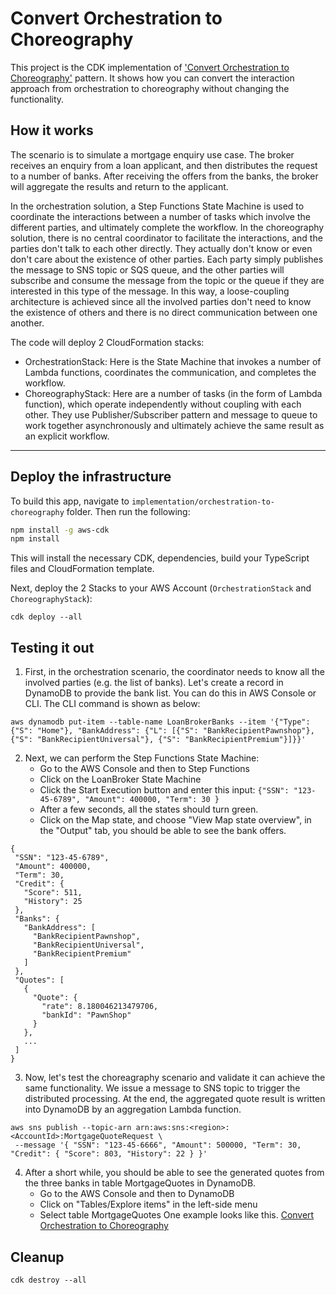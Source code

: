 # Convert Orchestration to Choreography
This project is the CDK implementation of ['Convert Orchestration to Choreography'](https://serverlessland.com/refactoring-serverless/orchestration-to-choreography) pattern. It shows how you can convert the interaction approach from orchestration to choreography without changing the functionality.

## How it works
The scenario is to simulate a mortgage enquiry use case. The broker receives an enquiry from a loan applicant, and then distributes the request to a number of banks. After receiving the offers from the banks, the broker will aggregate the results and return to the applicant. 

In the orchestration solution, a Step Functions State Machine is used to coordinate the interactions between a number of tasks which involve the different parties, and ultimately complete the workflow. In the choreography solution, there is no central coordinator to facilitate the interactions, and the parties don't talk to each other directly. They actually don't know or even don't care about the existence of other parties. Each party simply publishes the message to SNS topic or SQS queue, and the other parties will subscribe and consume the message from the topic or the queue if they are interested in this type of the message. In this way, a loose-coupling architecture is achieved since all the involved parties don't need to know the existence of others and there is no direct communication between one another.

The code will deploy 2 CloudFormation stacks:
- OrchestrationStack: Here is the State Machine that invokes a number of Lambda functions, coordinates the communication, and completes the workflow.
- ChoreographyStack: Here are a number of tasks (in the form of Lambda function), which operate independently without coupling with each other. They use Publisher/Subscriber pattern and message to queue to work together asynchronously and ultimately achieve the same result as an explicit workflow.

---
## Deploy the infrastructure


To build this app, navigate to `implementation/orchestration-to-choreography` folder. Then run the following:

```bash
npm install -g aws-cdk
npm install
```

This will install the necessary CDK, dependencies, build your TypeScript files and CloudFormation template.

Next, deploy the 2 Stacks to your AWS Account (`OrchestrationStack` and `ChoreographyStack`):
``` 
cdk deploy --all
```


## Testing it out

1. First, in the orchestration scenario, the coordinator needs to know all the involved parties (e.g. the list of banks). Let's create a record in DynamoDB to provide the bank list. You can do this in AWS Console or CLI. The CLI command is shown as below:
 ```
aws dynamodb put-item --table-name LoanBrokerBanks --item '{"Type": {"S": "Home"}, "BankAddress": {"L": [{"S": "BankRecipientPawnshop"}, {"S": "BankRecipientUniversal"}, {"S": "BankRecipientPremium"}]}}'
```

2. Next, we can perform the Step Functions State Machine:
    - Go to the AWS Console and then to Step Functions
    - Click on the LoanBroker State Machine
    - Click the Start Execution button and enter this input: `{"SSN": "123-45-6789", "Amount": 400000, "Term": 30 }`
    - After a few seconds, all the states should turn green.
    - Click on the Map state, and choose "View Map state overview", in the "Output" tab, you should be able to see the bank offers.
 ```
{
  "SSN": "123-45-6789",
  "Amount": 400000,
  "Term": 30,
  "Credit": {
    "Score": 511,
    "History": 25
  },
  "Banks": {
    "BankAddress": [
      "BankRecipientPawnshop",
      "BankRecipientUniversal",
      "BankRecipientPremium"
    ]
  },
  "Quotes": [
    {
      "Quote": {
        "rate": 8.180046213479706,
        "bankId": "PawnShop"
      }
    },
    ...
  ]
}
 ```

3. Now, let's test the choreagraphy scenario and validate it can achieve the same functionality. We issue a message to SNS topic to trigger the distributed processing. At the end, the aggregated quote result is written into DynamoDB by an aggregation Lambda function.
 ```
aws sns publish --topic-arn arn:aws:sns:<region>:<AccountId>:MortgageQuoteRequest \
  --message '{ "SSN": "123-45-6666", "Amount": 500000, "Term": 30, "Credit": { "Score": 803, "History": 22 } }'
```
4. After a short while, you should be able to see the generated quotes from the three banks in table MortgageQuotes in DynamoDB.
    - Go to the AWS Console and then to DynamoDB
    - Click on "Tables/Explore items" in the left-side menu
    - Select table MortgageQuotes
  One example looks like this.
  [Convert Orchestration to Choreography](implementation/orchestration-to-choreography/images/quotes_result.jpg)

## Cleanup

```
cdk destroy --all
```